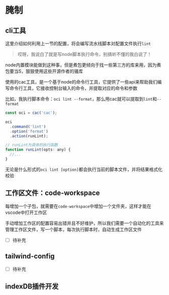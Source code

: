 # 腌制

## cli工具

这里介绍如何利用上一节的配置，将会编写流水线脚本对配置文件执行`lint`

> 哎呀，我说白了就是写node脚本执行命令，别搞听不懂的我白说了！

node内置模块能做到这种事，但是煮包更倾向于找一些第三方的库来用，因为煮包要当S，狠狠使用这些开源作者的骚库

使用的cac工具，是一个基于node的命令行工具，它提供了一些api来帮助我们编写命令行工具，它接收控制台输入的命令，并提取对应的命令和参数

比如，我执行脚本命令：`oci lint --format`，那么用cac就可以提取到`lint`和`--format`

```js
const oci = cac('cac');

oci
  .command('lint')
  .option('format')
  .action(runLint);

// runLint为具体的执行函数
function runLint(opts: any) {
  //...
}
```

无论是什么形式的`oci lint [option]`都会执行当前的脚本文件，并将结果格式化校验

## 工作区文件：code-workspace

每增加一个子包，就需要在`code-workspace`中增加一个文件夹，这样才能在vscode中打开工作区

手动增加工作区的配置容易出错并且不好维护，所以我们需要一个自动化的工具来管理工作区文件，写一个脚本，每次执行脚本时，自动生成工作区文件

- [ ] 待补充

## tailwind-config

- [ ] 待补充

## indexDB插件开发
